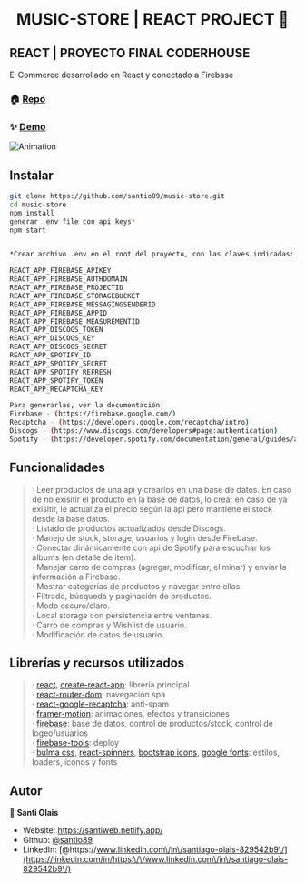 <h1 align="center">MUSIC-STORE | REACT PROJECT 👋</h1>

<h2>REACT | PROYECTO FINAL CODERHOUSE</h2>
<p>E-Commerce desarrollado en React y conectado a Firebase</p>

### 🏠 [Repo](https://github.com/santio89/music-store)
### ✨ [Demo](https://music-store-firebase.web.app/)


![Animation](https://github.com/santio89/music-store/blob/master/src/assets/musicstoregif.gif)


## Instalar

```sh
git clone https://github.com/santio89/music-store.git
cd music-store
npm install
generar .env file con api keys*
npm start


*Crear archivo .env en el root del proyecto, con las claves indicadas:

REACT_APP_FIREBASE_APIKEY
REACT_APP_FIREBASE_AUTHDOMAIN
REACT_APP_FIREBASE_PROJECTID
REACT_APP_FIREBASE_STORAGEBUCKET 
REACT_APP_FIREBASE_MESSAGINGSENDERID
REACT_APP_FIREBASE_APPID 
REACT_APP_FIREBASE_MEASUREMENTID
REACT_APP_DISCOGS_TOKEN
REACT_APP_DISCOGS_KEY
REACT_APP_DISCOGS_SECRET 
REACT_APP_SPOTIFY_ID
REACT_APP_SPOTIFY_SECRET
REACT_APP_SPOTIFY_REFRESH
REACT_APP_SPOTIFY_TOKEN
REACT_APP_RECAPTCHA_KEY

Para generarlas, ver la documentación: 
Firebase - (https://firebase.google.com/)
Recaptcha - (https://developers.google.com/recaptcha/intro)
Discogs - (https://www.discogs.com/developers#page:authentication)
Spotify - (https://developer.spotify.com/documentation/general/guides/authorization/app-settings/)
```

## Funcionalidades

>· Leer productos de una api y crearlos en una base de datos. En caso de no exisitir el producto en la base de datos, lo crea; en caso de ya exisitir, le actualiza el precio según la api pero mantiene el stock desde la base datos.
><br/>· Listado de productos actualizados desde Discogs.
><br/>· Manejo de stock, storage, usuarios y login desde Firebase.
><br/>· Conectar dinámicamente con api de Spotify para escuchar los albums (en detalle de item).
><br/>· Manejar carro de compras (agregar, modificar, eliminar) y enviar la información a Firebase.
><br/>· Mostrar categorías de productos y navegar entre ellas.
><br/>· Filtrado, búsqueda y paginación de productos.
><br/>· Modo oscuro/claro.
><br/>· Local storage con persistencia entre ventanas.
><br/>· Carro de compras y Wishlist de usuario.
><br/>· Modificación de datos de usuario.


## Librerías y recursos utilizados

>· [react](https://www.npmjs.com/package/react), [create-react-app](https://www.npmjs.com/package/create-react-app): librería principal
><br/>· [react-router-dom](https://www.npmjs.com/package/react-router-dom): navegación spa
><br/>· [react-google-recaptcha](https://www.npmjs.com/package/react-google-recaptcha): anti-spam
><br/>· [framer-motion](https://www.npmjs.com/package/framer-motion): animaciones, efectos y transiciones
><br/>· [firebase](https://www.npmjs.com/package/firebase): base de datos, control de productos/stock, control de logeo/usuarios
><br/>· [firebase-tools](https://www.npmjs.com/package/firebase-tools): deploy
><br/>· [bulma css](https://www.npmjs.com/package/bulma), [react-spinners](https://www.npmjs.com/package/react-spinners), [bootstrap icons](https://icons.getbootstrap.com/), [google fonts](https://fonts.google.com/): estilos, loaders, íconos y fonts


## Autor

👤 **Santi Olais**

* Website: https://santiweb.netlify.app/
* Github: [@santio89](https://github.com/santio89)
* LinkedIn: [@https:\/\/www.linkedin.com\/in\/santiago-olais-829542b9\/](https://linkedin.com/in/https:\/\/www.linkedin.com\/in\/santiago-olais-829542b9\/)

